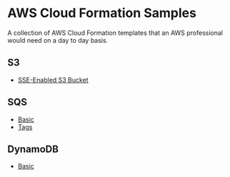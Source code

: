 # AWS Cloud Formation Samples

A collection of AWS Cloud Formation templates that an AWS professional would need on a day to day basis.

## S3

- [SSE-Enabled S3 Bucket](https://github.com/allanchua101/aws-cf-samples/tree/master/s3/basic-encryption) 

## SQS

- [Basic](https://github.com/allanchua101/aws-cf-samples/tree/master/sqs/basic)
- [Tags](https://github.com/allanchua101/aws-cf-samples/tree/master/sqs/tags)

## DynamoDB

- [Basic](https://github.com/allanchua101/aws-cf-samples/tree/master/dynamo-db/basic)
